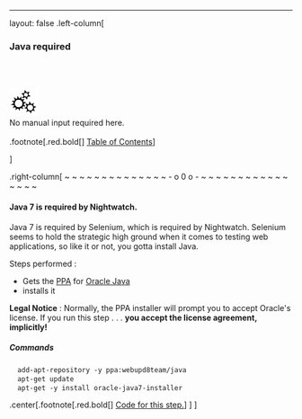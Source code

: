 ---
layout: false
.left-column[
  ### Java required
  <br /><br /><div class="input_type_indicator"><img src="./fragments/loader.gif" /><br />No manual input required here.</div><br />
.footnote[.red.bold[] [Table of Contents](./)] 
<!-- H -->]
.right-column[
~ ~ ~ ~ ~ ~ ~ ~ ~ ~ ~ ~ ~ ~ - o 0 o - ~ ~ ~ ~ ~ ~ ~ ~ ~ ~ ~ ~ ~ ~ ~ ~

#### Java 7 is required by Nightwatch. 
Java 7 is required by Selenium, which is required by Nightwatch.  Selenium seems to hold the strategic high ground when it comes to testing web applications, so like it or not, you gotta install Java.

Steps performed :
 - Gets the <a href="https://en.wikipedia.org/wiki/Personal_Package_Archive" target="_blank">PPA</a> for <a href="http://www.oracle.com/technetwork/indexes/downloads/index.html?ssSourceSiteId=ocomen" target="_blank">Oracle Java</a>
 - installs it

**Legal Notice** : Normally, the PPA installer will prompt you to accept Oracle's license.  If you run this step . . . **you accept the license agreement, implicitly!**

##### Commands
```terminal
  add-apt-repository -y ppa:webupd8team/java
  apt-get update
  apt-get -y install oracle-java7-installer
```
<!-- Code for this begins at line #61 -->
<!-- B -->
.center[.footnote[.red.bold[] <a href="https://github.com/martinhbramwell/Meteor-CI-Tutorial/blob/master/Part01_PrepareTheMachine.sh#L61" target="_blank">Code for this step.</a>] ]
]
